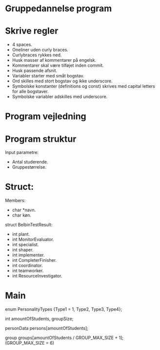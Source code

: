 # Gruppedannelse program
# Skrive regler
- 4 spaces.
- Oneliner uden curly braces.
- Curlybraces rykkes ned.
- Husk masser af kommentarer på engelsk.
- Kommentarer skal være tilføjet inden commit.
- Husk passende afsnit.
- Variabler starter med småt bogstav.
- Ord skilles med stort bogstav og ikke underscore.
- Symbolske konstanter (definitions og const) skrives med capital letters for alle bogstaver.
- Symbolske variabler adskilles med underscore.

# Program vejledning


# Program struktur
Input parametre:
- Antal studerende.
- Gruppestørrelse.

# Struct:
Members:
- char *navn.
- char køn.

struct BelbinTestResult:
- int plant.
- int MonitorEvaluator.
- int specialist.
- int shaper.
- int implementer.
- int CompleterFinisher.
- int coordinator.
- int teamworker.
- int ResourceInvestigator.

# Main
enum PersonalityTypes {Type1 = 1, Type2, Type3, Type4};

int amountOfStudents, groupSize;

personData persons[amountOfStudents];

group groups[amountOfStudents / GROUP_MAX_SIZE + 1]; (GROUP_MAX_SIZE = 6)
